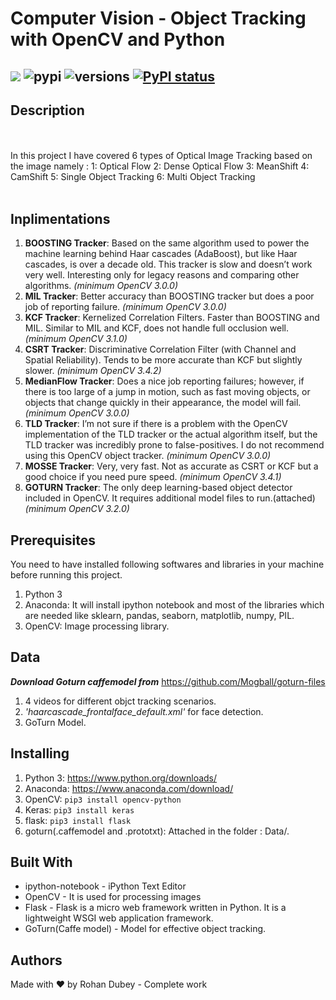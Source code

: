 # Computer Vision - Object Tracking with OpenCV and Python
[![](https://img.shields.io/github/license/sourcerer-io/hall-of-fame.svg)](https://github.com/rohandubey/Object-Tracking-OpenCV/blob/master/LICENSE)
![pypi](https://img.shields.io/pypi/v/pybadges.svg)
![versions](https://img.shields.io/pypi/pyversions/pybadges.svg)
[![PyPI status](https://img.shields.io/pypi/status/trains-jupyter-plugin.svg)](https://pypi.python.org/pypi/trains-jupyter-plugin/) 
--------------------------------------------------------
## Description
<br><br>
In this project I have covered 6 types of Optical Image Tracking based on the image namely :
	1: Optical Flow
	2: Dense Optical Flow
	3: MeanShift
	4: CamShift
	5: Single Object Tracking
	6: Multi Object Tracking
  <br><br>
## Inplimentations
  1. **BOOSTING Tracker**: Based on the same algorithm used to power the machine learning behind Haar cascades (AdaBoost), but like Haar cascades, is over a decade old. This tracker is slow and doesn’t work very well. Interesting only for legacy reasons and comparing other algorithms. _(minimum OpenCV 3.0.0)_
  2. **MIL Tracker**: Better accuracy than BOOSTING tracker but does a poor job of reporting failure. _(minimum OpenCV 3.0.0)_
  3. **KCF Tracker**: Kernelized Correlation Filters. Faster than BOOSTING and MIL. Similar to MIL and KCF, does not handle full occlusion well. _(minimum OpenCV 3.1.0)_
  4. **CSRT Tracker**: Discriminative Correlation Filter (with Channel and Spatial Reliability). Tends to be more accurate than KCF but slightly slower. _(minimum OpenCV 3.4.2)_
  5. **MedianFlow Tracker**: Does a nice job reporting failures; however, if there is too large of a jump in motion, such as fast moving objects, or objects that change quickly in their appearance, the model will fail. _(minimum OpenCV 3.0.0)_
  6. **TLD Tracker**: I’m not sure if there is a problem with the OpenCV implementation of the TLD tracker or the actual algorithm itself, but the TLD tracker was incredibly prone to false-positives. I do not recommend using this OpenCV object tracker. _(minimum OpenCV 3.0.0)_
  7. **MOSSE Tracker**: Very, very fast. Not as accurate as CSRT or KCF but a good choice if you need pure speed. _(minimum OpenCV 3.4.1)_
  8. **GOTURN Tracker**: The only deep learning-based object detector included in OpenCV. It requires additional model files to run.(attached) _(minimum OpenCV 3.2.0)_
## Prerequisites
You need to have installed following softwares and libraries in your machine before running this project.
1. Python 3
2. Anaconda: It will install ipython notebook and most of the libraries which are needed like sklearn, pandas, seaborn, matplotlib, numpy, PIL.
3. OpenCV: Image processing library.
## Data 
_**Download Goturn caffemodel from**_ https://github.com/Mogball/goturn-files
1. 4 videos for different objct tracking scenarios.
2. _'haarcascade_frontalface_default.xml'_ for face detection.
3. GoTurn Model.

## Installing
1. Python 3: https://www.python.org/downloads/
2. Anaconda: https://www.anaconda.com/download/
3. OpenCV: ```pip3 install opencv-python```
4. Keras: ```pip3 install keras```
5. flask: ```pip3 install flask```
6. goturn(.caffemodel and .prototxt): Attached in the folder : Data/.
## Built With
* ipython-notebook - iPython Text Editor
* OpenCV - It is used for processing images
* Flask - Flask is a micro web framework written in Python. It is a lightweight WSGI web application framework.
* GoTurn(Caffe model) - Model for effective object tracking.
## Authors
Made with ❤️ by Rohan Dubey - Complete work
